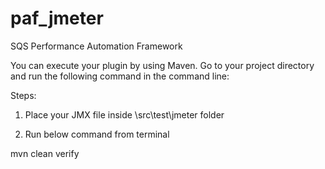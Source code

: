 # paf_jmeter
SQS Performance Automation Framework

You can execute your plugin by using Maven. Go to your project directory and run the following command in the command line:

Steps:

1. Place your JMX file inside \src\test\jmeter folder

2. Run below command from terminal

mvn clean verify
